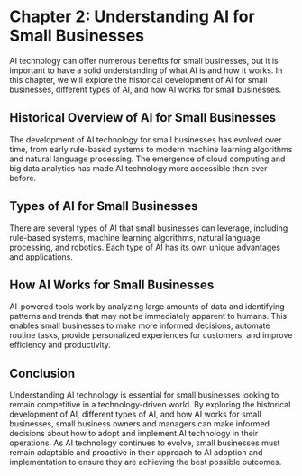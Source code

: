 Chapter 2: Understanding AI for Small Businesses
================================================

AI technology can offer numerous benefits for small businesses, but it is important to have a solid understanding of what AI is and how it works. In this chapter, we will explore the historical development of AI for small businesses, different types of AI, and how AI works for small businesses.

Historical Overview of AI for Small Businesses
----------------------------------------------

The development of AI technology for small businesses has evolved over time, from early rule-based systems to modern machine learning algorithms and natural language processing. The emergence of cloud computing and big data analytics has made AI technology more accessible than ever before.

Types of AI for Small Businesses
--------------------------------

There are several types of AI that small businesses can leverage, including rule-based systems, machine learning algorithms, natural language processing, and robotics. Each type of AI has its own unique advantages and applications.

How AI Works for Small Businesses
---------------------------------

AI-powered tools work by analyzing large amounts of data and identifying patterns and trends that may not be immediately apparent to humans. This enables small businesses to make more informed decisions, automate routine tasks, provide personalized experiences for customers, and improve efficiency and productivity.

Conclusion
----------

Understanding AI technology is essential for small businesses looking to remain competitive in a technology-driven world. By exploring the historical development of AI, different types of AI, and how AI works for small businesses, small business owners and managers can make informed decisions about how to adopt and implement AI technology in their operations. As AI technology continues to evolve, small businesses must remain adaptable and proactive in their approach to AI adoption and implementation to ensure they are achieving the best possible outcomes.
